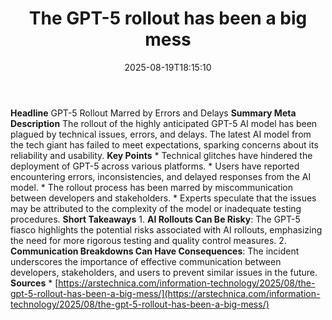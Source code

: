 ﻿---
title: "The GPT-5 rollout has been a big mess"
date: "2025-08-19T18:15:10"
category: "Markets"
summary: ""
slug: "the gpt5 rollout has been a big mess"
source_urls:
  - "https://arstechnica.com/information-technology/2025/08/the-gpt-5-rollout-has-been-a-big-mess/"
seo:
  title: "The GPT-5 rollout has been a big mess | Hash n Hedge"
  description: ""
  keywords: ["news", "markets", "brief"]
---
**Headline** GPT-5 Rollout Marred by Errors and Delays  **Summary Meta Description** The rollout of the highly anticipated GPT-5 AI model has been plagued by technical issues, errors, and delays. The latest AI model from the tech giant has failed to meet expectations, sparking concerns about its reliability and usability.  **Key Points**  * Technical glitches have hindered the deployment of GPT-5 across various platforms. * Users have reported encountering errors, inconsistencies, and delayed responses from the AI model. * The rollout process has been marred by miscommunication between developers and stakeholders. * Experts speculate that the issues may be attributed to the complexity of the model or inadequate testing procedures.  **Short Takeaways**  1. **AI Rollouts Can Be Risky**: The GPT-5 fiasco highlights the potential risks associated with AI rollouts, emphasizing the need for more rigorous testing and quality control measures. 2. **Communication Breakdowns Can Have Consequences**: The incident underscores the importance of effective communication between developers, stakeholders, and users to prevent similar issues in the future.  **Sources** * [https://arstechnica.com/information-technology/2025/08/the-gpt-5-rollout-has-been-a-big-mess/](https://arstechnica.com/information-technology/2025/08/the-gpt-5-rollout-has-been-a-big-mess/) 
